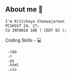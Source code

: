## About me 👋

```
I'm Kritchaya Chaowajareun 
PCSHSST 24, 27;  
CU INTANIA 108 ( CEDT 02 );
```

Coding Skills - 💻
```
 .cpp
 .c
 .py
 .html
 .css
```

<!--
**Krx-21/Krx-21** is a ✨ _special_ ✨ repository because its `README.md` (this file) appears on your GitHub profile.

Here are some ideas to get you started:

- 🔭 I’m currently working on ...
- 🌱 I’m currently learning ...
- 👯 I’m looking to collaborate on ...
- 🤔 I’m looking for help with ...
- 💬 Ask me about ...
- 📫 How to reach me: ...
- 😄 Pronouns: ...
- ⚡ Fun fact: ...
-->
